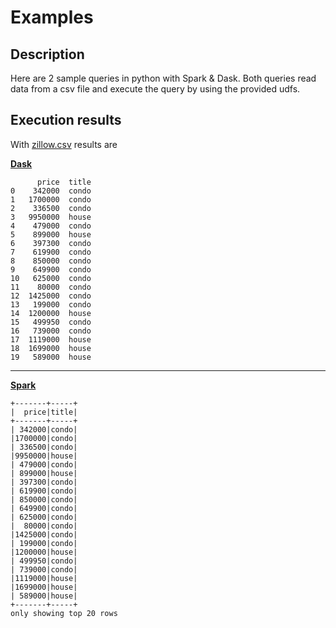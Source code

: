 # Examples

## Description

Here are 2 sample queries in python with Spark & Dask. Both queries read data from a csv file and execute the query by using the provided udfs.

## Execution results

With [zillow.csv](https://github.com/athenarc/YeSQL/blob/main/data/zillow.csv) results are

**[Dask](https://github.com/rafailagln/DBS_assignment/blob/main/examples/daskDemo.py)**

````
      price  title
0    342000  condo
1   1700000  condo
2    336500  condo
3   9950000  house
4    479000  condo
5    899000  house
6    397300  condo
7    619900  condo
8    850000  condo
9    649900  condo
10   625000  condo
11    80000  condo
12  1425000  condo
13   199000  condo
14  1200000  house
15   499950  condo
16   739000  condo
17  1119000  house
18  1699000  house
19   589000  house
````
-------

**[Spark](https://github.com/rafailagln/DBS_assignment/blob/main/examples/sparkDemo.py)**

````
+-------+-----+                                                                 
|  price|title|
+-------+-----+
| 342000|condo|
|1700000|condo|
| 336500|condo|
|9950000|house|
| 479000|condo|
| 899000|house|
| 397300|condo|
| 619900|condo|
| 850000|condo|
| 649900|condo|
| 625000|condo|
|  80000|condo|
|1425000|condo|
| 199000|condo|
|1200000|house|
| 499950|condo|
| 739000|condo|
|1119000|house|
|1699000|house|
| 589000|house|
+-------+-----+
only showing top 20 rows
````